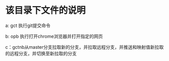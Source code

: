 # 该目录下文件的说明

a: gct 执行git提交命令

b: opb 执行打开chrome浏览器并打开指定的网页

c：gctnb从master分支拉取新的分支，并拉取远程分支，并推送和映射值新拉取的远程分支，并切换至新拉取的分支